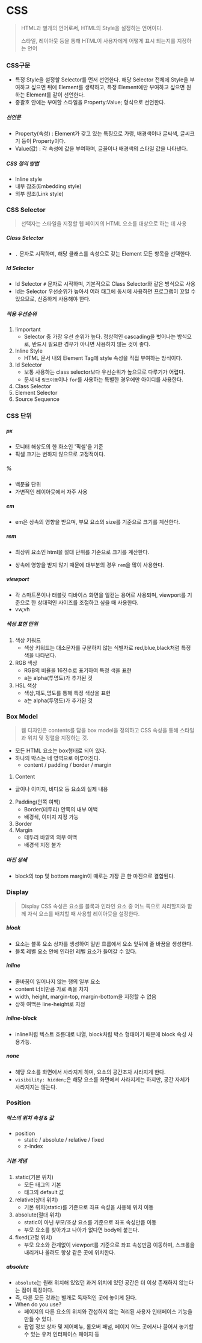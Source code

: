 # CSS

> HTML과 별개의 언어로써, HTML의 Style을 설정하는 언어이다.
>
> 스타일, 레이아웃 등을 통해 HTML이 사용자에게 어떻게 표시 되는지를 지정하는 언어



### CSS구문

- 특정 Style을 설정할 Selector를 먼저 선언한다. 해당 Selector 전체에 Style을 부여하고 싶으면 뒤에 Element를 생략하고, 특정 Element에만 부여하고 싶으면 원하는 Element를 같이 선언한다.
- 중괄호 안에는 부여할 스타일을 Property:Value; 형식으로 선언한다. 



##### 선언문

- Property(속성) : Element가 갖고 있는 특징으로 가령, 배경색이나 글씨색, 글씨크기 등이 Property이다.
- Value(값)  : 각 속성에 값을 부여하며, 글꼴이나 배경색의 스타일 값을 나타낸다.



##### CSS 정의 방법

- Inline style
- 내부 참조(Embedding style)
- 외부 참조(Link style)



### CSS Selector

> 선택자는 스타일을 지정할 웹 페이지의 HTML 요소를 대상으로 하는 데 사용



##### Class Selector

- `.` 문자로 시작하며, 해당 클래스를 속성으로 갖는 Element 모든 항목을 선택한다.

##### Id Selector

- Id Selector `#` 문자로 시작하며, 기본적으로 Class Selector와 같은 방식으로 사용
- Id는 Selector 우선순위가 높아서 여러 태그에 동시에 사용하면 프로그램이 꼬일 수 있으므로, 신중하게 사용해야 한다.

##### 적용 우선순위

1. !important
   - Selector 중 가장 우선 순위가 높다. 정상적인 cascading을 벗어나는 방식으로, 반드시 필요한 경우가 아니면 사용하지 않는 것이 좋다.
2. Inline Style
   - HTML 문서 내의 Element Tag에 style 속성을 직접 부여하는 방식이다.
3. Id Selector
   - 보통 사용하는 class selector보다 우선순위가 높으므로 다루기가 어렵다.
   - 문서 내 `링크이동`이나 `for`를 사용하는 특별한 경우에만 아이디를 사용한다.
4. Class Selector
5. Element Selector
6. Source Sequence



### CSS 단위



##### px

- 모니터 해상도의 한 화소인 '픽셀'을 기준
- 픽셀 크기는 변하지 않으므로 고정적이다.



##### %

- 백분율 단위
- 가변적인 레이아웃에서 자주 사용



##### em

- em은 상속의 영향을 받으며, 부모 요소의 size를 기준으로 크기를 계산한다.



##### rem

- 최상위 요소인 html을 절대 단위를 기준으로 크기를 계산한다.

- 상속에 영향을 받지 않기 때문에 대부분의 경우 `rem`을 많이 사용한다.



##### viewport

- 각 스마트폰이나 태블릿 디바이스 화면을 일컫는 용어로 사용되며, viewport를 기준으로 한 상대적인 사이즈를 조절하고 싶을 때 사용한다.
- vw,vh



##### 색상 표현 단위

1. 색상 키워드
   - 색상 키워드는 대소문자를 구분하지 않는 식별자로 red,blue,black처럼 특정 색을 나타낸다.
2. RGB 색상
   - RGB의 비율을 16진수로 표기하여 특정 색을 표현
   - a는 alpha(투명도)가 추가된 것
3. HSL 색상
   - 색상,채도,명도를 통해 특정 색상을 표현
   - a는 alpha(투명도)가 추가된 것



### Box Model

> 웹 디자인은 contents를 담을 box model을 정의하고 CSS 속성을 통해 스타일과 위치 및 정렬을 지정하는 것.

- 모든 HTML 요소는 box형태로 되어 있다.
- 하나의 박스는 네 영역으로 이루어진다.
  - content / padding / border / margin

1.  Content
   - 글이나 이미지, 비디오 등 요소의 실제 내용
2. Padding(안쪽 여백)
   - Border(테두리) 안쪽의 내부 여백
   - 배경색, 이미지 지정 가능
3. Border
4. Margin
   - 테두리 바깥의 외부 여백
   - 배경색 지정 불가



##### 마진 상쇄

- block의 top 및 bottom margin이 때로는 가장 큰 한 마진으로 결합된다.



### Display

> Display CSS 속성은 요소를 블록과 인라인 요소 중 어느 쪽으로 처리할지와 함께 자식 요소를 배치할 때 사용할 레이아웃을 설정한다.



##### block

- 요소는 블록 요소 상자를 생성하여 일반 흐름에서 요소 앞뒤에 줄 바꿈을 생성한다.
- 블록 레벨 요소 안에 인라인 레벨 요소가 들어갈 수 있다.



##### inline

- 줄바꿈이 일어나지 않는 행의 일부 요소
- content 너비만큼 가로 폭을 차지
- width, height, margin-top, margin-bottom을 지정할 수 없음
- 상하 여백은 line-height로 지정



##### inline-block

- inline처럼 텍스트 흐름대로 나열, block처럼 박스 형태이기 때문에 block 속성 사용가능.



##### none

- 해당 요소를 화면에서 사라지게 하며, 요쇼의 공간조차 사라지게 한다.
- `visibility: hidden;`은 해당 요소를 화면에서 사라지게는 하지만, 공간 자체가 사라지지는 않는다.



### Position

##### 박스의 위치 속성 & 값

- position
  - static / absolute / relative / fixed
  - z-index

##### 기본 개념

1. static(기본 위치)
   - 모든 태그의 기본
   - 태그의 default 값
2. relative(상대 위치)
   - 기본 위치(static)를 기준으로 좌표 속성을 사용해 위치 이동
3. absolute(절대 위치)
   - static이 아닌 부모/조상 요소를 기준으로 좌표 속성만큼 이동
   - 부모 요소를 찾아가고 나아가 없다면 body에 붙는다.
4. fixed(고정 위치)
   - 부모 요소와 관계없이 viewport를 기준으로 좌표 속성만큼 이동하며, 스크롤을 내리거나 올려도 항상 같은 곳에 위치한다.



##### absolute

- `absolute`는 원래 위치해 있었던 과거 위치에 있던 공간은 더 이상 존재하지 않는다는 점이 특징이다.
- 즉, 다른 모든 것과는 별개로 독자적인 곳에 놓이게 된다.
- When do you use?
  - 페이지의 다른 요소의 위치와 간섭하지 않는 격리된 사용자 인터페이스 기능을 만들 수 있다.
  - 팝업 정보 상자 및 제어메뉴, 롤오버 패널, 페이지 어느 곳에서나 끌어서 놓기할 수 있는 유저 인터페이스 페이지 등